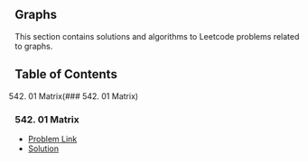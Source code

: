 ## Graphs

This section contains solutions and algorithms to Leetcode problems related to graphs.
## Table of Contents
542. 01 Matrix(### 542. 01 Matrix)
### 542. 01 Matrix
- [Problem Link](https://leetcode.com/problems/01-matrix/description/)
- [Solution](graph/breadth-first%20search/01Matrix.py)

